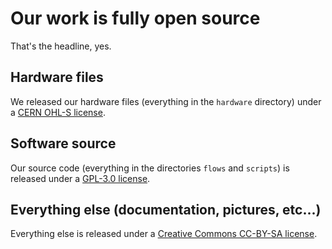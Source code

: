 # Our work is fully open source

That's the headline, yes.

## Hardware files

We released our hardware files (everything in the `hardware` directory) under a [CERN OHL-S license](https://ohwr.org/cern_ohl_s_v2.txt).

## Software source

Our source code (everything in the directories `flows` and `scripts`) is released under a [GPL-3.0 license](https://www.gnu.org/licenses/gpl-3.0.en.html).

## Everything else (documentation, pictures, etc...)

Everything else is released under a [Creative Commons CC-BY-SA license](https://creativecommons.org/licenses/by-sa/4.0/).
